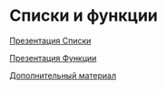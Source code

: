 #  Списки и функции

[Презентация Списки](https://github.com/ximik666/aip_1_course/blob/main/lessons/Lesson_5/%D0%BF%D1%80%D0%B5%D0%B7%D0%B5%D0%BD%D1%82%D0%B0%D1%86%D0%B8%D1%8F.pdf)

[Презентация Функции](https://github.com/ximik666/aip_1_course/blob/main/lessons/Lesson_5/%D0%BF%D1%80%D0%B5%D0%B7%D0%B5%D0%BD%D1%82%D0%B0%D1%86%D0%B8%D1%8F.pdf)

[Дополнительный материал](https://python-scripts.com/loops-for-while)